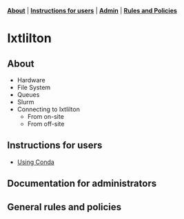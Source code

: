 **[About](#About)** |
**[Instructions for users](#Instructions-for-users)** |
**[Admin](#Documentation-for-administrators)** |
**[Rules and Policies](#General-rules-and-policies)**


# Ixtlilton

## About

- Hardware
- File System
- Queues
- Slurm
- Connecting to Ixtlilton
   - From on-site
   - From off-site

## Instructions for users

- [Using Conda](docs/user/anaconda.md)

## Documentation for administrators

## General rules and policies
